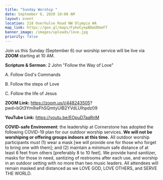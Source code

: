 ```yaml
---
title: "Sunday Worship "
date: September 6, 2020 10:00 AM
layout: event
location: 218 Overhulse Road NW Olympia WA
map_link: https://goo.gl/maps/FykeCyepBDwUDmeF7
banner_image: /images/uploads/love.jpg
priority: false
---
```

Join us this Sunday (September 6) our worship service will be live via **ZOOM** starting at 10 AM.

**Scripture & Sermon**: [](https://youtu.be/vVHWNMiYG_4)2 John "Follow the Way of Love"

A. Follow God's Commands

B. Follow the steps of Love

C. Follow the life of Jesus

**ZOOM Link:**   <https://zoom.us/j/448243505>?pwd=bGt3Ym9ieFhSQmtyUIB2YVdLUlhpdz09

**YouTube Link:** <https://youtu.be/EOpuD7aaRnM>

**COVID-safe Environment**: the leadership at Cornerstone has adopted the following COVID-19 plan for our outdoor worship services. **We will not be worshiping or offering groups indoors at this time.** All outdoor worship participants *must* (1) wear a mask \[we will provide one for those who forget to bring one with them]; and (2) maintain a *minimum* safe distance of at least 6 feet from others \[preferably 8 to 10 feet]. We provide hand sanitizer, masks for those in need, santizing of restrooms after each use, and worship in an outdoor setting with no more than two music leaders. All attendees will remain masked and distanced as we LOVE GOD, LOVE OTHERS, and SERVE THE WORLD.